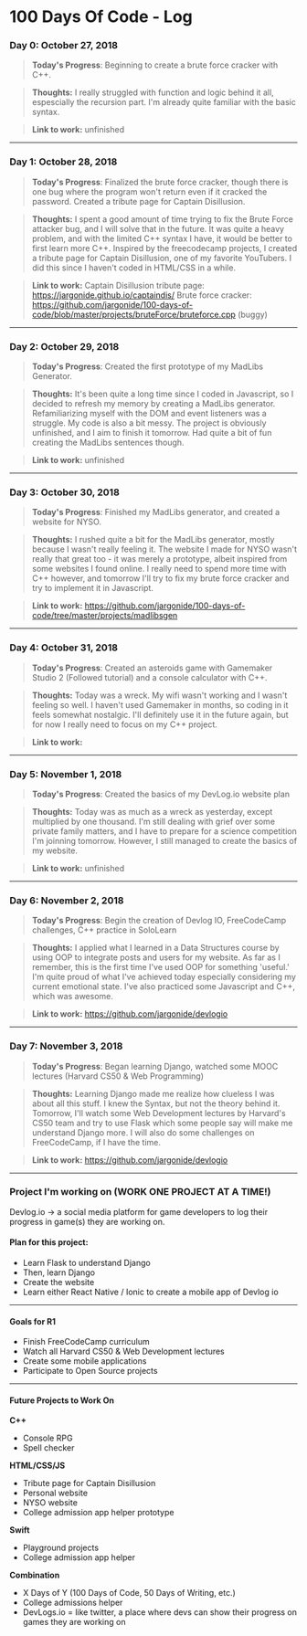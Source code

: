 # 100 Days Of Code - Log

### Day 0: October 27, 2018 

> **Today's Progress**: Beginning to create a brute force cracker with C++. 

> **Thoughts:** I really struggled with function and logic behind it all, espescially the recursion part. I'm already quite familiar with the basic syntax.

> **Link to work:** unfinished
___ 
### Day 1: October 28, 2018 

> **Today's Progress**: Finalized the brute force cracker, though there is one bug where the program won't return even if it cracked the password. Created a tribute page for Captain Disillusion.

> **Thoughts:** I spent a good amount of time trying to fix the Brute Force attacker bug, and I will solve that in the future. It was quite a heavy problem, and with the limited C++ syntax I have, it would be better to first learn more C++. Inspired by the freecodecamp projects, I created a tribute page for Captain Disillusion, one of my favorite YouTubers. I did this since I haven't coded in HTML/CSS in a while.

> **Link to work:** Captain Disillusion tribute page: https://jargonide.github.io/captaindis/ Brute force cracker: https://github.com/jargonide/100-days-of-code/blob/master/projects/bruteForce/bruteforce.cpp (buggy)
___ 
### Day 2: October 29, 2018 

> **Today's Progress**: Created the first prototype of my MadLibs Generator. 

> **Thoughts:** It's been quite a long time since I coded in Javascript, so I decided to refresh my memory by creating a MadLibs generator. Refamiliarizing myself with the DOM and event listeners was a struggle. My code is also a bit messy. The project is obviously unfinished, and I aim to finish it tomorrow. Had quite a bit of fun creating the MadLibs sentences though.

> **Link to work:** unfinished
___ 
### Day 3: October 30, 2018 

> **Today's Progress**: Finished my MadLibs generator, and created a website for NYSO. 

> **Thoughts:** I rushed quite a bit for the MadLibs generator, mostly because I wasn't really feeling it. The website I made for NYSO wasn't really that great too - it was merely a prototype, albeit inspired from some websites I found online. I really need to spend more time with C++ however, and tomorrow I'll try to fix my brute force cracker and try to implement it in Javascript.

> **Link to work:** https://github.com/jargonide/100-days-of-code/tree/master/projects/madlibsgen
___ 

### Day 4: October 31, 2018 

> **Today's Progress**: Created an asteroids game with Gamemaker Studio 2 (Followed tutorial) and a console calculator with C++. 

> **Thoughts:** Today was a wreck. My wifi wasn't working and I wasn't feeling so well. I haven't used Gamemaker in months, so coding in it feels somewhat nostalgic. I'll definitely use it in the future again, but for now I really need to focus on my C++ project. 

> **Link to work:** 
___ 
### Day 5: November 1, 2018 

> **Today's Progress**: Created the basics of my DevLog.io website plan

> **Thoughts:** Today was as much as a wreck as yesterday, except multiplied by one thousand. I'm still dealing with grief over some private family matters, and I have to prepare for a science competition I'm joinning tomorrow. However, I still managed to create the basics of my website.

> **Link to work:** unfinished
___ 
### Day 6: November 2, 2018 

> **Today's Progress**: Begin the creation of Devlog IO, FreeCodeCamp challenges, C++ practice in SoloLearn

> **Thoughts:** I applied what I learned in a Data Structures course by using OOP to integrate posts and users for my website. As far as I remember, this is the first time I've used OOP for something 'useful.' I'm quite proud of what I've achieved today especially considering my current emotional state. I've also practiced some Javascript and C++, which was awesome. 

> **Link to work:** https://github.com/jargonide/devlogio
___ 
### Day 7: November 3, 2018 

> **Today's Progress**: Began learning Django, watched some MOOC lectures (Harvard CS50 & Web Programming)

> **Thoughts:** Learning Django made me realize how clueless I was about all this stuff. I knew the Syntax, but not the theory behind it. Tomorrow, I'll watch some Web Development lectures by Harvard's CS50 team and try to use Flask which some people say will make me understand Django more. I will also do some challenges on FreeCodeCamp, if I have the time. 

> **Link to work:** https://github.com/jargonide/devlogio
___ 

### Project I'm working on (WORK ONE PROJECT AT A TIME!)
Devlog.io -> a social media platform for game developers to log their progress in game(s) they are working on.
#### Plan for this project:
- Learn Flask to understand Django
- Then, learn Django
- Create the website
- Learn either React Native / Ionic to create a mobile app of Devlog io
___ 

#### Goals for R1
- Finish FreeCodeCamp curriculum
- Watch all Harvard CS50 & Web Development lectures
- Create some mobile applications
- Participate to Open Source projects
___ 

#### Future Projects to Work On

**C++**
- Console RPG
- Spell checker

**HTML/CSS/JS**
- Tribute page for Captain Disillusion
- Personal website
- NYSO website
- College admission app helper prototype

**Swift**
- Playground projects
- College admission app helper 

**Combination**
- X Days of Y (100 Days of Code, 50 Days of Writing, etc.)
- College admissions helper
- DevLogs.io = like twitter, a place where devs can show their progress on games they are working on
